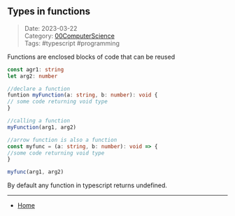 ## Types in functions
 
>Date: 2023-03-22  
>Category: [00ComputerScience](links/00ComputerScience.md)  
>Tags: #typescript #programming 

Functions are enclosed blocks of code that can be reused
```ts
const agr1: string
let arg2: number

//declare a function
funtion myFunction(a: string, b: number): void {
// some code returning void type
}

//calling a function
myFunction(arg1, arg2)

//arrow function is also a function
const myfunc = (a: string, b: number): void => {
//some code returning void type
}

myfunc(arg1, arg2)
```

By default any function in typescript returns undefined.

---
- [Home](https://heartthymes.github.io)